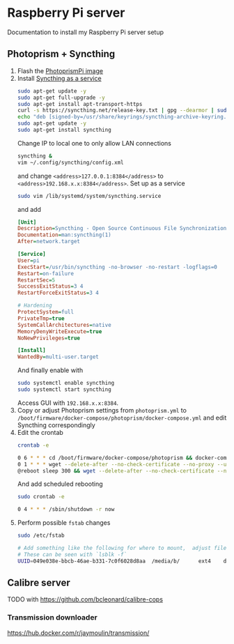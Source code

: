 # Raspberry Pi server

Documentation to install my Raspberry Pi server setup

## Photoprism + Syncthing

1. Flash the [PhotoprismPi image](https://docs.photoprism.app/getting-started/raspberry-pi/microsd-image/)
2. Install [Syncthing as a service](https://pimylifeup.com/raspberry-pi-syncthing/)
    ```bash
    sudo apt-get update -y
    sudo apt-get full-upgrade -y
    sudo apt-get install apt-transport-https
    curl -s https://syncthing.net/release-key.txt | gpg --dearmor | sudo tee /usr/share/keyrings/syncthing-archive-keyring.gpg >/dev/null
    echo "deb [signed-by=/usr/share/keyrings/syncthing-archive-keyring.gpg] https://apt.syncthing.net/ syncthing stable" | sudo tee /etc/apt/sources.list.d/syncthing.list
    sudo apt-get update -y
    sudo apt-get install syncthing
    ```
    Change IP to local one to only allow LAN connections
    ```bash
    syncthing &
    vim ~/.config/syncthing/config.xml
    ```
    and change `<address>127.0.0.1:8384</address>` to `<address>192.168.x.x:8384</address>`.
    Set up as a service
    ```bash
    sudo vim /lib/systemd/system/syncthing.service
    ```
    and add
    ```ini
    [Unit]
    Description=Syncthing - Open Source Continuous File Synchronization
    Documentation=man:syncthing(1)
    After=network.target
    
    [Service]
    User=pi
    ExecStart=/usr/bin/syncthing -no-browser -no-restart -logflags=0
    Restart=on-failure
    RestartSec=5
    SuccessExitStatus=3 4
    RestartForceExitStatus=3 4
    
    # Hardening
    ProtectSystem=full
    PrivateTmp=true
    SystemCallArchitectures=native
    MemoryDenyWriteExecute=true
    NoNewPrivileges=true
    
    [Install]
    WantedBy=multi-user.target
    ```
    And finally enable with
    ```bash
    sudo systemctl enable syncthing
    sudo systemctl start syncthing
    ```
    Access GUI with `192.168.x.x:8384`.
3. Copy or adjust Photoprism settings from `photoprism.yml` to `/boot/firmware/docker-compose/photoprism/docker-compose.yml` and edit Syncthing correspondingly
4. Edit the crontab
    ```bash
    crontab -e

    0 6 * * * cd /boot/firmware/docker-compose/photoprism && docker-compose exec photoprism photoprism index
    0 1 * * * wget --delete-after --no-check-certificate --no-proxy --user=EMAIL --password=PASSWORD https://www.dy.fi/nic/update?hostname=DOMAIN.dy.fi
    @reboot sleep 300 && wget --delete-after --no-check-certificate --no-proxy --user=EMAIL --password=PASSWORD https://www.dy.fi/nic/update?hostname=DOMAIN.dy.fi
    ```
    And add scheduled rebooting
    ```bash
    sudo crontab -e

    0 4 * * * /sbin/shutdown -r now
    ```
5. Perform possible `fstab` changes
    ```bash
    sudo /etc/fstab

    # Add something like the following for where to mount,  adjust file system (ext4 here) and UUID
    # These can be seen with `lsblk -f`
    UUID=049e038e-bbcb-46ae-b331-7c0f6028d8aa  /media/b/      ext4    defaults,nofail,errors=remount-ro 0       1
    ```


## Calibre server

TODO with https://github.com/bcleonard/calibre-cops



### Transmission downloader

https://hub.docker.com/r/jaymoulin/transmission/